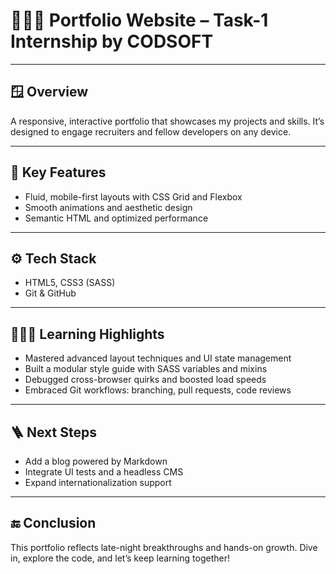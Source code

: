 # 👨🏻‍💼 Portfolio Website – Task-1 Internship by CODSOFT

---

## 🪟 Overview

A responsive, interactive portfolio that showcases my projects and skills. It’s designed to engage recruiters and fellow developers on any device.

---

## 🔑 Key Features

- Fluid, mobile-first layouts with CSS Grid and Flexbox  
- Smooth animations and aesthetic design   
- Semantic HTML and optimized performance  

---

## ⚙️ Tech Stack

- HTML5, CSS3 (SASS)  
- Git & GitHub
---

## 🧑🏻‍💻 Learning Highlights

- Mastered advanced layout techniques and UI state management  
- Built a modular style guide with SASS variables and mixins  
- Debugged cross-browser quirks and boosted load speeds  
- Embraced Git workflows: branching, pull requests, code reviews  

---

## 🪜 Next Steps

- Add a blog powered by Markdown  
- Integrate UI tests and a headless CMS  
- Expand internationalization support  

---

## 🔚 Conclusion

This portfolio reflects late-night breakthroughs and hands-on growth. Dive in, explore the code, and let’s keep learning together!
